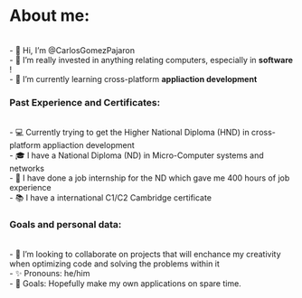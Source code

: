 <h1> About me: </h1> <br>
- 👋 Hi, I’m @CarlosGomezPajaron <br>
- 👀 I’m really invested in anything relating computers, especially in <strong> software </strong>! <br>
- 🌱 I’m currently learning cross-platform <strong> appliaction development </strong> <br>

<h3> Past Experience and Certificates: </h3> <br>
- 💻 Currently trying to get the Higher National Diploma (HND) in cross-platform appliaction development  <br>
- 🎓  I have a National Diploma (ND) in Micro-Computer systems and networks <br>
- 💼  I have done a job internship for the ND which gave me 400 hours of job experience <br>
- 📚  I have a international C1/C2 Cambridge certificate <br>


<h3> Goals and personal data: </h3>  <br>
- 💞️ I’m looking to collaborate on projects that will enchance my creativity when optimizing code and solving the problems within it <br>
- ✨ Pronouns: he/him <br>
- 🎯 Goals: Hopefully make my own applications on spare time. <br>

<!---
CarlosGomezPajaron/CarlosGomezPajaron is a ✨ special ✨ repository because its `README.md` (this file) appears on your GitHub profile.
You can click the Preview link to take a look at your changes.
--->
